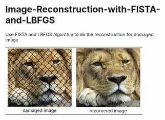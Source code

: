 # Image-Reconstruction-with-FISTA-and-LBFGS

Use FISTA and LBFGS algorithm to do the reconstruction for damaged image
<table>
    <tr>
        <td ><center><img src="damaged image.png" width="200"><br>damaged image</center></td>
        <td ><center><img src="recorvered image.png" width="200"><br>recorvered image</center></td>
    </tr>
</table>
